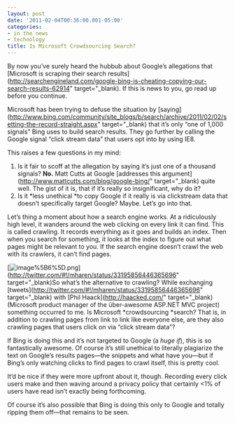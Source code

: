 ```yaml
---
layout: post
date: '2011-02-04T00:36:00.001-05:00'
categories:
- in the news
- technology
title: Is Microsoft Crowdsourcing Search?
---
```



By now you’ve surely heard the hubbub about Google’s allegations that [Microsoft is scraping their search results](http://searchengineland.com/google-bing-is-cheating-copying-our-search-results-62914" target="_blank). If this is news to you, go read up before you continue.

Microsoft has been trying to defuse the situation by [saying](http://www.bing.com/community/site_blogs/b/search/archive/2011/02/02/setting-the-record-straight.aspx" target="_blank) that it’s only “one of 1,000 signals” Bing uses to build search results. They go further by calling the Google signal “click stream data” that users opt into by using IE8.

This raises a few questions in my mind:  <ol>   <li>Is it fair to scoff at the allegation by saying it’s just one of a thousand signals? **No.** Matt Cutts at Google [addresses this argument](http://www.mattcutts.com/blog/google-bing/" target="_blank) quite well. The gist of it is, that if it’s really so insignificant, why do it?</li>    <li>Is it *less unethical *to copy Google if it really is via clickstream data that doesn’t specifically target Google? Maybe. Let’s go into that.</li> </ol>

Let’s thing a moment about how a search engine works. At a ridiculously high level, it wanders around the web clicking on every link it can find. This is called crawling. It records everything as it goes and builds an index. Then when you search for something, it looks at the index to figure out what pages might be relevant to you. If the search engine doesn’t crawl the web with its crawlers, it can’t find pages. 

[![image%5B6%5D.png](/assets/2011/image%5B6%5D.png)](http://twitter.com/#!/mharen/status/33195856446365696" target="_blank)So what’s the alternative to crawling? While exchanging [tweets](http://twitter.com/#!/mharen/status/33195856446365696" target="_blank) with [Phil Haack](http://haacked.com/" target="_blank) (Microsoft product manager of the über-awesome ASP.NET MVC project) something occurred to me. Is Microsoft *crowdsourcing *search? That is, in addition to crawling pages from link to link like everyone else, are they also crawling pages that users click on via “click stream data”?

If Bing is doing this and it’s not targeted to Google (a *huge if*), this is so fantastically awesome. Of course it’s still unethical to literally plagiarize the text on Google’s results pages—the snippets and what have you—but if Bing’s only watching clicks to find pages to crawl itself, this is pretty cool.

It’d be nice if they were more upfront about it, though. Recording every click users make and then waving around a privacy policy that certainly <1% of users have read isn’t exactly being forthcoming.

Of course it’s also possible that Bing is doing this only to Google and totally ripping them off—that remains to be seen.